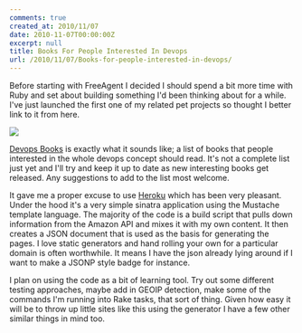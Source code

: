 ```yaml
---
comments: true
created_at: 2010/11/07
date: 2010-11-07T00:00:00Z
excerpt: null
title: Books For People Interested In Devops
url: /2010/11/07/Books-for-people-interested-in-devops/
---
```


Before starting with FreeAgent I decided I should spend a bit more time with Ruby and set about building something I'd been thinking about for a while. I've just launched the first one of my related pet projects so thought I better link to it from here.

<a href="http://devopsbooks.com"><img src="http://image-host.appspot.com/i/img?id=agppbWFnZS1ob3N0cg0LEgVJbWFnZRihnAEM"/></a>

[Devops Books](http://devopsbooks.com) is exactly what it sounds like; a list of books that people interested in the whole devops concept should read. It's not a complete list just yet and I'll try and keep it up to date as new interesting books get released. Any suggestions to add to the list most welcome.

It gave me a proper excuse to use [Heroku](http://heroku.com) which has been very pleasant. Under the hood it's a very simple sinatra application using the Mustache template language. The majority of the code is a build script that pulls down information from the Amazon API and mixes it with my own content. It then creates a JSON document that is used as the basis for generating the pages. I love static generators and hand rolling your own for a particular domain is often worthwhile. It means I have the json already lying around if I want to make a JSONP style badge for instance.

I plan on using the code as a bit of learning tool. Try out some different testing approaches, maybe add in GEOIP detection, make some of the commands I'm running into Rake tasks, that sort of thing. Given how easy it will be to throw up little sites like this using the generator I have a few other similar things in mind too.
